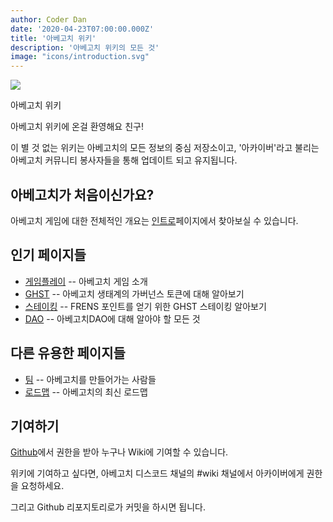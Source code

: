 ```yaml
---
author: Coder Dan
date: '2020-04-23T07:00:00.000Z'
title: '아베고치 위키'
description: '아베고치 위키의 모든 것'
image: "icons/introduction.svg"
---
```


<div class="headerImageContainer">
<img class="headerImage" src="/icons/introduction.svg">
<p class="headerImageText">아베고치 위키</p>
</div>

아베고치 위키에 온걸 환영해요 친구!

이 별 것 없는 위키는 아베고치의 모든 정보의 중심 저장소이고, '아카이버'라고 불리는 아베고치 커뮤니티 봉사자들을 통해 업데이트 되고 유지됩니다.

## 아베고치가 처음이신가요?

아베고치 게임에 대한 전체적인 개요는 [인트로](https://wiki.aavegotchi.com/introduction)페이지에서 찾아보실 수 있습니다.

## 인기 페이지들
* [게임플레이](https://wiki.aavegotchi.com/gameplay) -- 아베고치 게임 소개
* [GHST](https://wiki.aavegotchi.com/ghst) -- 아베고치 생태계의 가버넌스 토큰에 대해 알아보기
* [스테이킹](https://wiki.aavegotchi.com/staking) -- FRENS 포인트를 얻기 위한 GHST 스테이킹 알아보기
* [DAO](https://wiki.aavegotchi.com/dao) -- 아베고치DAO에 대해 알아야 할 모든 것

## 다른 유용한 페이지들

* [팀](https://wiki.aavegotchi.com/team) -- 아베고치를 만들어가는 사람들
* [로드맵](https://wiki.aavegotchi.com/roadmap) -- 아베고치의 최신 로드맵



## 기여하기

[Github](https://github.com/aavegotchi/aavegotchi-wiki)에서 권한을 받아 누구나 Wiki에 기여할 수 있습니다.

위키에 기여하고 싶다면, 아베고치 디스코드 채널의 #wiki 채널에서 아카이버에게 권한을 요청하세요.

그리고 Github 리포지토리로가 커밋을 하시면 됩니다. 
